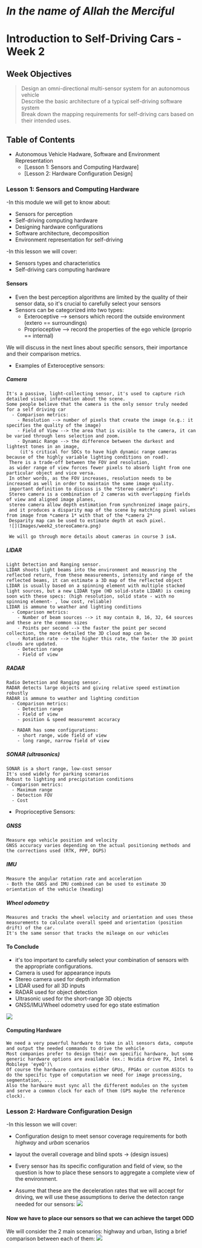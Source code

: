 # *In the name of Allah the Merciful*

# Introduction to Self-Driving Cars - Week 2

## Week Objectives
>   Design an omni-directional multi-sensor system for an autonomous vehicle\
    Describe the basic architecture of a typical self-driving software system\
    Break down the mapping requirements for self-driving cars based on their intended uses.
    
## Table of Contents
* Autonomous Vehicle Hadware, Software and Environment Representation
  * [Lesson 1: Sensors and Computing Hardware]
  * [Lesson 2: Hardware Configuration Design]
  
  
  
  
  
  
  
  
### Lesson 1: Sensors and Computing Hardware
-In this module we will get to know about:
  - Sensors for perception
  - Self-driving computing hardware
  - Designing hardware configurations
  - Software architecture, decomposition
  - Environment representation for self-driving

-In this lesson we will cover:
  - Sensors types and characteristics
  - Self-driving cars computing hardware

#### Sensors
- Even the best perception algorithms are limited by the quality of their sensor data,
so it's crucial to carefully select your sensors
- Sensors can be categorized into two types:
  - Exteroceptive --> sensors which record the outside environment (extero == surroundings)
  - Proprioceptive --> record the properties of the ego vehicle (proprio == internal)
  
We will discuss in the next lines about specific sensors, their importance and their comparison metrics.
- Examples of Exteroceptive sensors:
##### Camera
    It's a passive, light-collecting sensor, it's used to capture rich detailed visual information about the scene.
    Some people believe that the camera is the only sensor truly needed for a self driving car
      - Comparison metrics:
        - Resolution --> number of pixels that create the image (e.g.: it specifies the quality of the image)
        - Field of View --> the area that is visible to the camera, it can be varied through lens selection and zoom.
        - Dynamic Range --> the difference between the darkest and lightest tones in an image,
         (it's critical for SDCs to have high dynamic range cameras because of the highly variable lighting conditions on road).
     There is a trade-off between the FOV and resolution,
     as wider range of view forces fewer pixels to absorb light from one particular object and vice versa.
     In other words, as the FOV increases, resolution needs to be increased as well in order to maintain the same image quality.
     important definition to discuss is the *Stereo camera*:
     Stereo camera is a combination of 2 cameras with overlapping fields of view and aligned image planes,
     stereo camera allow depth estimation from synchronized image pairs,
     and it produces a disparity map of the scene by matching pixel values from image from *camera 1* with that of the *camera 2*
     Desparity map can be used to estimate depth at each pixel.
     ![](Images/week2_stereoCamera.png)
     
     We will go through more details about cameras in course 3 isA.
     
##### LIDAR
    Light Detection and Ranging sensor.
    LIDAR shoots light beams into the environment and meausring the reflected return, from these measurements, intensity and range of the reflected beams, it can estimate a 3D map of the reflected object
    LIDAR is usually based on a spinning element with multiple stacked light sources, but a new LIDAR type (HD solid-state LIDAR) is coming soon with these specs: (high resolution, solid state - with no spinning element- , low cost, reliable) 
    LIDAR is ammune to weather and lighting conditions
      - Comparison metrics:
        - Number of beam sources --> it may contain 8, 16, 32, 64 sources and these are the common sizes
        - Points per second --> the faster the point per second collection, the more detailed the 3D cloud map can be.
        - Rotation rate --> the higher this rate, the faster the 3D point clouds are updated.
        - Detection range 
        - Field of view
      
##### RADAR
    Radio Detection and Ranging sensor.
    RADAR detects large objects and giving relative speed estimation robustly
    RADAR is ammune to weather and lighting condition
      - Comparison metrics:
        - Detection range
        - Field of view
        - position & speed measuremnt accuracy
        
      - RADAR has some configurations:
        - short range, wide field of view
        - long range, narrow field of view
      
 ##### SONAR (ultrasonics)
    SONAR is a short range, low-cost sensor
    It's used widely for parking scenarios
    Robust to lighting and precipitation conditions
    - Comparison metrics:
      - Maximum range
      - Detection FOV
      - Cost
       
  - Proprioceptive Sensors:
  
 ##### GNSS
    Measure ego vehicle position and velocity
    GNSS accuracy varies depending on the actual positioning methods and the corrections used (RTK, PPP, DGPS)
##### IMU
    Measure the angular rotation rate and acceleration
    - Both the GNSS and IMU combined can be used to estimate 3D orientation of the vehicle (heading)
    
##### Wheel odometry
    Measures and tracks the wheel velocity and orientation and uses these measurements to calculate overall speed and orientation (position drift) of the car.
    It's the same sensor that tracks the mileage on our vehicles
    

#### To Conclude
- it's too important to carefully select your combination of sensors with the appropriate configurations.
- Camera is used for appearance inputs
- Stereo camera used for depth information
- LIDAR used for all 3D inputs
- RADAR used for object detection
- Ultrasonic used for the short-range 3D objects
- GNSS/IMU/Wheel odometry used for ego state estimation

![](Images/Week2_carSensors.png)


#### Computing Hardware
    We need a very powerful hardware to take in all sensors data, compute and output the needed commands to drive the vehicle
    Most companies prefer to design their own specific hardware, but some generic hardware options are available (ex.: Nvidia drive PX, Intel & Mobileye 'eyeQ')\
    Of course the hardware contains either GPUs, FPGAs or custom ASICs to do the specific type of computation we need for image processing, segmentation, ...
    Also the hardware must sync all the different modules on the system and serve a common clock for each of them (GPS maybe the reference clock).
    


### Lesson 2: Hardware Configuration Design
-In this lesson we will cover:
  - Configuration design to meet sensor coverage requirements for both *highway* and *urban* scenarios
  - layout the overall coverage and blind spots -> (design issues)

- Every sensor has its specific configuration and field of view, so the question is how to place these sensors to aggregate a complete view of the environment.

- Assume that these are the deceleration rates that we will accept for driving, we will use these assumptions to derive the detecton range needed for our sensors:
![](Images/week2_accelerationAssumptions.png)

#### Now we have to place our sensors so that we can achieve the target ODD
We will consider the 2 main scenarios: highway and urban, listing a brief comparison between each of them:
![](Images/week2_highway_urban_comparison.png)


      
      

